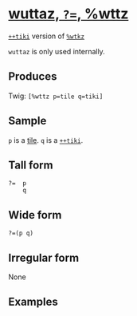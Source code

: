 [wuttaz, `?=`, %wttz](#wttz)
============================

[`++tiki`]() version of [`%wtkz`]()

`wuttaz` is only used internally.

Produces
--------

Twig: `[%wttz p=tile q=tiki]`

Sample
------

`p` is a [tile](). `q` is a [`++tiki`]().

Tall form
---------

    ?=  p
        q

Wide form
---------

    ?=(p q)

Irregular form
--------------

None

Examples
--------
